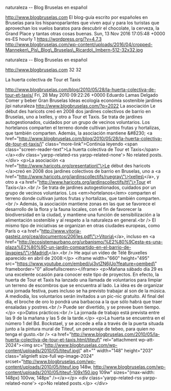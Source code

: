 naturaleza -- Blog Bruselas en español

http://www.blogbruselas.com El blog-guía escrito por españoles en
Bruselas para los hispanoparlantes que viven aquí y para los turistas
que aprovechan los vuelos baratos para descubrir el chocolate, la
cerveza, la Grand Place y tantas otras cosas buenas. Sun, 13 Nov 2016
17:05:48 +0000 es-ES hourly 1 https://wordpress.org/?v=4.7.3
http://www.blogbruselas.com/wp-content/uploads/2016/04/cropped-Manneken\_Pis\_Blog\_Bruselas\_Ricardo\_Imbern-512-32x32.jpg

naturaleza -- Blog Bruselas en español

http://www.blogbruselas.com 32 32

La huerta colectiva de Tour et Taxis

http://www.blogbruselas.com/blog/2010/05/28/la-huerta-colectiva-de-tour-et-taxis/
Fri, 28 May 2010 09:22:26 +0000 Eduardo Lamas Delgado Comer y beber Gran
Bruselas Ideas ecología economía sostenible jardines jipi naturaleza
http://www.blogbruselas.com/?p=2022 La asociación Le début des haricots
creó en 2008 dos jardines colectivos de barrio en Bruselas, uno a
Ixelles, y otro a Tour et Taxis. Se trata de jardines autogestionados,
cuidados por un grupo de vecinos voluntarios. Los hortelanos comparten
el terreno donde cultivan juntos frutas y hortalizas, que también
comparten. Además, la asociación mantiene &\#8230; \<a
href=\"http://www.blogbruselas.com/blog/2010/05/28/la-huerta-colectiva-de-tour-et-taxis/\"
class=\"more-link\"\>Continúa leyendo \<span
class=\"screen-reader-text\"\>La huerta colectiva de Tour et
Taxis\</span\>\</a\>\<div class=\'yarpp-related-rss
yarpp-related-none\'\> No related posts. \</div\> \<p\>La asociación \<a
href=\"http://www.haricots.org/presentation\"\>Le début des haricots
\</a\>creó en 2008 dos jardines colectivos de barrio en Bruselas, uno a
\<a
href=\"http://www.haricots.org/jardinscollectifs/ruegray\"\>Ixelles\</a\>,
y otro a \<a href=\"http://www.haricots.org/jardinscollectifs/tt\"\>Tour
et Taxis\</a\>.\<br /\> Se trata de jardines autogestionados, cuidados
por un grupo de vecinos voluntarios. Los \<em\>hortelanos\</em\>
comparten el terreno donde cultivan juntos frutas y hortalizas, que
también comparten.\<br /\> Además, la asociación mantiene zonas en las
que se favorece el desarrollo de la flora y la fauna locales, con el fin
de favorecer la biodiversidad en la ciudad, y mantiene una función de
sensibilización a la alimentación sostenible y al respeto a la
naturaleza en general.\<br /\> El mismo tipo de iniciativas se organizan
en otras ciudades europeas, como París o \<a
href=\"http://www.vitoria-gasteiz.org/cea/documentos/2061es.pdf\"\>Vitoria\</a\>,
incluso en \<a
href=\"http://ecosistemaurbano.org/urbanismo/%E2%80%9Cesta-es-una-plaza%E2%80%9D-un-jardin-compartido-en-el-barrio-de-lavapies/\"\>Madrid\</a\>.\<br
/\> He aquí un vídeo de Télé Bruxelles aparecido en abril de 2008:\</p\>
\<iframe width=\"660\" height=\"495\"
src=\"https://www.youtube.com/embed/uj3vtZN6jUo?feature=oembed\"
frameborder=\"0\" allowfullscreen\>\</iframe\> \<p\>Mañana sábado día 29
es una excelente ocasión para conocer este tipo de proyectos. En efecto,
la huerta de Tour et Taxis ha lanzado una llamada de voluntarios para
limpiar un terreno de escombros que se encuentra al lado. La idea es de
organizar una jornada festiva, pues incluso se ha previsto trabajar al
son de la música. A mediodía, los voluntarios serán invitados a un
pic-nic gratuito. Al final del día, el broche de oro lo pondrá una
barbacoa a la que sólo habrá que traer ensaladas y postres.\<br /\>
Puede ser divertido, y se prevee buen tiempo.\</p\> \<p\>Datos
prácticos:\<br /\> La jornada de trabajo está prevista entre las 9 de la
mañana y las 5 de la tarde.\</p\> \<p\>La huerta se encuentra en el
número 1 del Bd. Bockstael, y se accede a ella a través de la puerta
situada junto a la pintura mural de Titeuf, un personaje de tebeo, para
quien no tenga el gusto.\<br /\> \<a
href=\"http://www.blogbruselas.com/2010/05/la-huerta-colectiva-de-tour-et-taxis.html/titeuf\"
rel=\"attachment wp-att-2024\"\>\<img
src=\"http://www.blogbruselas.com/wp-content/uploads/2010/05/titeuf.jpg\"
alt=\"\" width=\"148\" height=\"203\" class=\"alignleft size-full
wp-image-2024\"
srcset=\"http://www.blogbruselas.com/wp-content/uploads/2010/05/titeuf.jpg
148w,
http://www.blogbruselas.com/wp-content/uploads/2010/05/titeuf-109x150.jpg
109w\" sizes=\"(max-width: 148px) 100vw, 148px\" /\>\</a\>\</p\> \<div
class=\'yarpp-related-rss yarpp-related-none\'\> \<p\>No related
posts.\</p\> \</div\>
